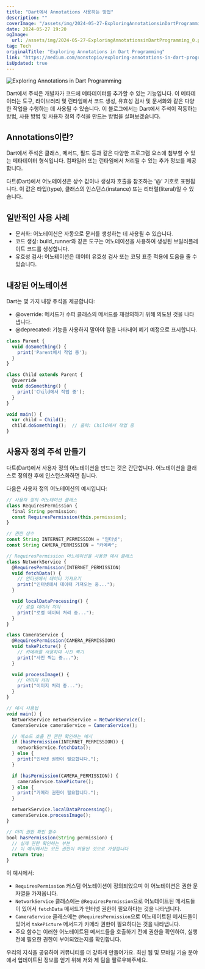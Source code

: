 ```yaml
---
title: "Dart에서 Annotations 사용하는 방법"
description: ""
coverImage: "/assets/img/2024-05-27-ExploringAnnotationsinDartProgramming_0.png"
date: 2024-05-27 19:20
ogImage:
  url: /assets/img/2024-05-27-ExploringAnnotationsinDartProgramming_0.png
tag: Tech
originalTitle: "Exploring Annotations in Dart Programming"
link: "https://medium.com/nonstopio/exploring-annotations-in-dart-programming-ae6a8e4b8624"
isUpdated: true
---
```


![Exploring Annotations in Dart Programming](/assets/img/2024-05-27-ExploringAnnotationsinDartProgramming_0.png)

Dart에서 주석은 개발자가 코드에 메타데이터를 추가할 수 있는 기능입니다. 이 메타데이터는 도구, 라이브러리 및 런타임에서 코드 생성, 유효성 검사 및 문서화와 같은 다양한 작업을 수행하는 데 사용될 수 있습니다. 이 블로그에서는 Dart에서 주석이 작동하는 방법, 사용 방법 및 사용자 정의 주석을 만드는 방법을 살펴보겠습니다.

## Annotations이란?

Dart에서 주석은 클래스, 메서드, 필드 등과 같은 다양한 프로그램 요소에 첨부할 수 있는 메타데이터 형식입니다. 컴파일러 또는 런타임에서 처리될 수 있는 추가 정보를 제공합니다.

<!-- seedividend - 사각형 -->

<ins class="adsbygoogle"
     style="display:block"
     data-ad-client="ca-pub-4877378276818686"
     data-ad-slot="1898504329"
     data-ad-format="auto"
     data-full-width-responsive="true"></ins>

<script>
     (adsbygoogle = window.adsbygoogle || []).push({});
</script>

다트(Dart)에서 어노테이션은 상수 값이나 생성자 호출을 참조하는 '@' 기호로 표현됩니다. 이 값은 타입(type), 클래스의 인스턴스(instance) 또는 리터럴(literal)일 수 있습니다.

## 일반적인 사용 사례

- 문서화: 어노테이션은 자동으로 문서를 생성하는 데 사용될 수 있습니다.
- 코드 생성: build_runner와 같은 도구는 어노테이션을 사용하여 생성된 보일러플레이트 코드를 생성합니다.
- 유효성 검사: 어노테이션은 데이터 유효성 검사 또는 코딩 표준 적용에 도움을 줄 수 있습니다.

## 내장된 어노테이션

<!-- seedividend - 사각형 -->

<ins class="adsbygoogle"
     style="display:block"
     data-ad-client="ca-pub-4877378276818686"
     data-ad-slot="1898504329"
     data-ad-format="auto"
     data-full-width-responsive="true"></ins>

<script>
     (adsbygoogle = window.adsbygoogle || []).push({});
</script>

Dart는 몇 가지 내장 주석을 제공합니다:

- @override: 메서드가 수퍼 클래스의 메서드를 재정의하기 위해 의도된 것을 나타냅니다.
- @deprecated: 기능을 사용하지 말아야 함을 나타내어 폐기 예정으로 표시합니다.

```js
class Parent {
  void doSomething() {
    print('Parent에서 작업 중');
  }
}

class Child extends Parent {
  @override
  void doSomething() {
    print('Child에서 작업 중');
  }
}

void main() {
  var child = Child();
  child.doSomething();  // 출력: Child에서 작업 중
}
```

## 사용자 정의 주석 만들기

<!-- seedividend - 사각형 -->

<ins class="adsbygoogle"
     style="display:block"
     data-ad-client="ca-pub-4877378276818686"
     data-ad-slot="1898504329"
     data-ad-format="auto"
     data-full-width-responsive="true"></ins>

<script>
     (adsbygoogle = window.adsbygoogle || []).push({});
</script>

다트(Dart)에서 사용자 정의 어노테이션을 만드는 것은 간단합니다. 어노테이션을 클래스로 정의한 후에 인스턴스화하면 됩니다.

다음은 사용자 정의 어노테이션의 예시입니다:

```js
// 사용자 정의 어노테이션 클래스
class RequiresPermission {
  final String permission;
  const RequiresPermission(this.permission);
}

// 권한 상수
const String INTERNET_PERMISSION = "인터넷";
const String CAMERA_PERMISSION = "카메라";

// RequiresPermission 어노테이션을 사용한 예시 클래스
class NetworkService {
  @RequiresPermission(INTERNET_PERMISSION)
  void fetchData() {
    // 인터넷에서 데이터 가져오기
    print("인터넷에서 데이터 가져오는 중...");
  }

  void localDataProcessing() {
    // 로컬 데이터 처리
    print("로컬 데이터 처리 중...");
  }
}

class CameraService {
  @RequiresPermission(CAMERA_PERMISSION)
  void takePicture() {
    // 카메라를 사용하여 사진 찍기
    print("사진 찍는 중...");
  }

  void processImage() {
    // 이미지 처리
    print("이미지 처리 중...");
  }
}

// 예시 사용법
void main() {
  NetworkService networkService = NetworkService();
  CameraService cameraService = CameraService();

  // 메소드 호출 전 권한 확인하는 예시
  if (hasPermission(INTERNET_PERMISSION)) {
    networkService.fetchData();
  } else {
    print("인터넷 권한이 필요합니다.");
  }

  if (hasPermission(CAMERA_PERMISSION)) {
    cameraService.takePicture();
  } else {
    print("카메라 권한이 필요합니다.");
  }

  networkService.localDataProcessing();
  cameraService.processImage();
}

// 더미 권한 확인 함수
bool hasPermission(String permission) {
  // 실제 권한 확인하는 부분
  // 이 예시에서는 모든 권한이 허용된 것으로 가정합니다
  return true;
}
```

이 예시에서:

<!-- seedividend - 사각형 -->

<ins class="adsbygoogle"
     style="display:block"
     data-ad-client="ca-pub-4877378276818686"
     data-ad-slot="1898504329"
     data-ad-format="auto"
     data-full-width-responsive="true"></ins>

<script>
     (adsbygoogle = window.adsbygoogle || []).push({});
</script>

- `RequiresPermission` 커스텀 어노테이션이 정의되었으며 이 어노테이션은 권한 문자열을 가져옵니다.
- `NetworkService` 클래스에는 `@RequiresPermission`으로 어노테이트된 메서드들이 있어서 `fetchData` 메서드가 인터넷 권한이 필요하다는 것을 나타냅니다.
- `CameraService` 클래스에는 `@RequiresPermission`으로 어노테이트된 메서드들이 있어서 `takePicture` 메서드가 카메라 권한이 필요하다는 것을 나타냅니다.
- 주요 함수는 이러한 어노테이트된 메서드들을 호출하기 전에 권한을 확인하여, 실행 전에 필요한 권한이 부여되었는지를 확인합니다.

우리의 지식을 공유하여 커뮤니티를 더 강하게 만들어가요. 최신 웹 및 모바일 기술 분야에서 업데이트된 정보를 얻기 위해 저와 제 팀을 팔로우해주세요.
